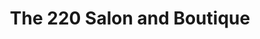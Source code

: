 ---
title: "The 220 Salon and Boutique"
url: /beardstown/the-220-salon-and-boutique/
shop: hairdresser
---